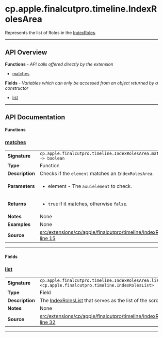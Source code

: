 # cp.apple.finalcutpro.timeline.IndexRolesArea

Represents the list of Roles in the [IndexRoles](cp.apple.finalcutpro.timeline.IndexRoles.md).

---

## API Overview
**Functions** - _API calls offered directly by the extension_
 * [matches](#matches)

**Fields** - _Variables which can only be accessed from an object returned by a constructor_
 * [list](#list)


---

## API Documentation

#### Functions


### [matches](#matches)

|                                             |                                                                                     |
| --------------------------------------------|-------------------------------------------------------------------------------------|
| **Signature**                               | `cp.apple.finalcutpro.timeline.IndexRolesArea.matches(element) -> boolean`                                                                    |
| **Type**                                    | Function                                                                     |
| **Description**                             | Checks if the `element` matches an `IndexRolesArea`.                                                                     |
| **Parameters**                              | <ul><li>element	- The `axuielement` to check.</li></ul> |
| **Returns**                                 | <ul><li>`true` if it matches, otherwise `false`.</li></ul>          |
| **Notes**                                   | None |
| **Examples**                                | None |
| **Source**                                  | [src/extensions/cp/apple/finalcutpro/timeline/IndexRolesArea.lua line 15](https://github.com/CommandPost/CommandPost/blob/develop/src/extensions/cp/apple/finalcutpro/timeline/IndexRolesArea.lua#L15) |

---

#### Fields


### [list](#list)

|                                             |                                                                                     |
| --------------------------------------------|-------------------------------------------------------------------------------------|
| **Signature**                               | `cp.apple.finalcutpro.timeline.IndexRolesArea.list <cp.apple.finalcutpro.timeline.IndexRolesList>`                                                                    |
| **Type**                                    | Field                                                                     |
| **Description**                             | The [IndexRolesList](cp.apple.finalcutpro.timeline.IndexRolesList.md) that serves as the list of the scroll area.                                                                     |
| **Notes**                                   | None |
| **Source**                                  | [src/extensions/cp/apple/finalcutpro/timeline/IndexRolesArea.lua line 32](https://github.com/CommandPost/CommandPost/blob/develop/src/extensions/cp/apple/finalcutpro/timeline/IndexRolesArea.lua#L32) |

---

